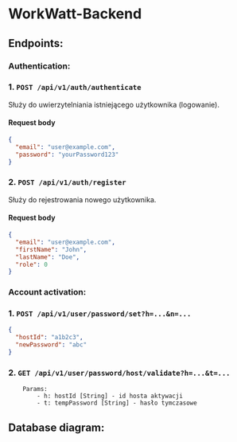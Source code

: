 # WorkWatt-Backend

## Endpoints:

### Authentication:

### 1. `POST /api/v1/auth/authenticate`

Służy do uwierzytelniania istniejącego użytkownika (logowanie).

#### Request body

```json
{
  "email": "user@example.com",
  "password": "yourPassword123"
}
```

### 2. `POST /api/v1/auth/register`

Służy do rejestrowania nowego użytkownika.

#### Request body

```json
{
  "email": "user@example.com",
  "firstName": "John",
  "lastName": "Doe",
  "role": 0
}
```

### Account activation:

### 1. `POST /api/v1/user/password/set?h=...&n=...`

```json
{
  "hostId": "a1b2c3",
  "newPassword": "abc"
}
```

### 2. `GET /api/v1/user/password/host/validate?h=...&t=...`

```
    Params:
        - h: hostId [String] - id hosta aktywacji
        - t: tempPassword [String] - hasło tymczasowe 
```

## Database diagram:

